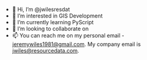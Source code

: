 - 👋 Hi, I’m @jwilesresdat
- 👀 I’m interested in GIS Development
- 🌱 I’m currently learning PyScript
- 💞️ I’m looking to collaborate on 
- 📫 You can reach me on my personal email - jeremywiles1981@gmail.com.  My company email is jwiles@resourcedata.com.

<!---
jwilesresdat/jwilesresdat is a ✨ special ✨ repository because its `README.md` (this file) appears on your GitHub profile.
You can click the Preview link to take a look at your changes.
--->
